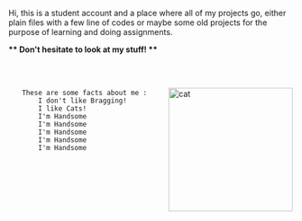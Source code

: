 Hi, this is a student account and a place where all of my projects go, either plain files with a few line of codes or maybe some old projects for the purpose of learning and doing assignments.
<br>
<p align="left"><b>** Don't hesitate to look at my stuff! **</b></p>
<br>
<br>
<img src="https://cataas.com/cat" alt="cat" height="220px" style="margin-top: 12px" align="right">
<ul align="left">
        
	These are some facts about me :
        I don't like Bragging!
        I like Cats!
        I'm Handsome
        I'm Handsome
        I'm Handsome
        I'm Handsome
        I'm Handsome
</ul>




